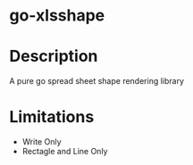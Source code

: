 go-xlsshape
===========

# Description

A pure go spread sheet shape rendering library

# Limitations

* Write Only
* Rectagle and Line Only

